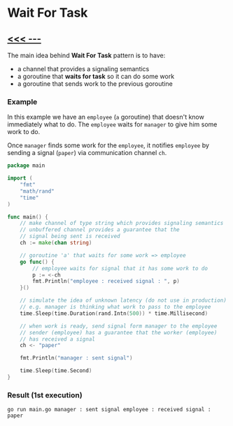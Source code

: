 # Wait For Task

## [<<< ---](../gochan.md)

The main idea behind **Wait For Task** pattern is to have:

- a channel that provides a signaling semantics
- a goroutine that **waits for task** so it can do some work
- a goroutine that sends work to the previous goroutine

### Example

In this example we have an `employee` (`a` goroutine) that doesn't know immediately what to do. The `employee` waits for `manager` to give him some work to do.

Once `manager` finds some work for the `employee`, it notifies `employee` by sending a signal (`paper`) via communication channel `ch`.

```go
package main

import (
    "fmt"
    "math/rand"
    "time"
)

func main() {
    // make channel of type string which provides signaling semantics
    // unbuffered channel provides a guarantee that the
    // signal being sent is received
    ch := make(chan string)

    // goroutine 'a' that waits for some work => employee
    go func() {
        // employee waits for signal that it has some work to do
        p := <-ch
        fmt.Println("employee : received signal : ", p)
    }()

    // simulate the idea of unknown latency (do not use in production)
    // e.g. manager is thinking what work to pass to the employee
    time.Sleep(time.Duration(rand.Intn(500)) * time.Millisecond)

    // when work is ready, send signal form manager to the employee
    // sender (employee) has a guarantee that the worker (employee)
    // has received a signal
    ch <- "paper"

    fmt.Println("manager : sent signal")

    time.Sleep(time.Second)
}
```

### Result (1st execution)

`go run main.go
manager : sent signal
employee : received signal :  paper`
